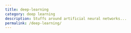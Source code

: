```yaml
---
title: deep-learning
category: deep learning
description: Stuffs around artificial neural networks...
permalink: /deep-learning/
---
```

